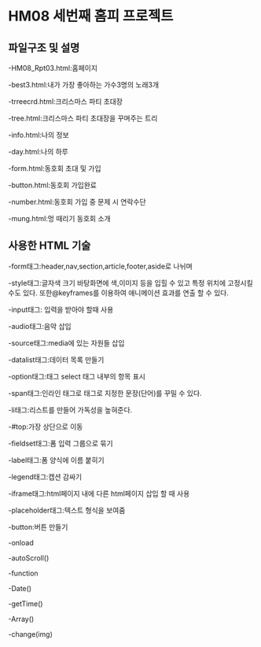 # HM08 세번째 홈피 프로젝트
## 파일구조 및 설명 
  -HM08_Rpt03.html:홈페이지
  
  -best3.html:내가 가장 좋아하는 가수3명의 노래3개
  
  -trreecrd.html:크리스마스 파티 초대장
  
 -tree.html:크리스마스 파티 초대장을 꾸며주는 트리
 
 -info.html:나의 정보
 
 -day.html:나의 하루
 
 -form.html:동호회 초대 및 가입
 
 -button.html:동호회 가입완료
 
 -number.html:동호회 가입 중 문제 시 연락수단
 
 -mung.html:멍 때리기 동호회 소개
 
## 사용한 HTML 기술
 -form태그:header,nav,section,article,footer,aside로 나뉘며 
  
 -style태그:글자색 크기 바탕화면에 색,이미지 등을 입힐 수 있고 특정 위치에 고정시킬 수도 있다. 또한@keyframes를 이용하여 애니메이션 효과를 연출 할 수 있다.
 
 -input태그: 입력을 받아야 할때 사용
 
 -audio태그:음악 삽입
 
 -source태그:media에 있는 자원들 삽입
 
 -datalist태그:데이터 목록 만들기
 
 -option태그:태그 select 태그 내부의 항목 표시
 
 -span태그:인라인 태그로 <span>태그로 지정한 문장(단어)를 꾸밀 수 있다.
  
 -li태그:리스트를 만들어 가독성을 높혀준다.
  
 -#top:가장 상단으로 이동
  
 -fieldset태그:폼 입력 그룹으로 묶기
  
 -label태그:폼 양식에 이름 붙히기
  
 -legend태그:캡션 감싸기
  
 -iframe태그:html페이지 내에 다른 html페이지 삽입 할 때 사용
  
 -placeholder태그:텍스트 형식을 보여줌
  
 -button:버튼 만들기
  
  -onload
  
  -autoScroll()
  
  -function
  
  -Date()
  
  -getTime()
  
  -Array()
  
  -change(img)
  
  
  
